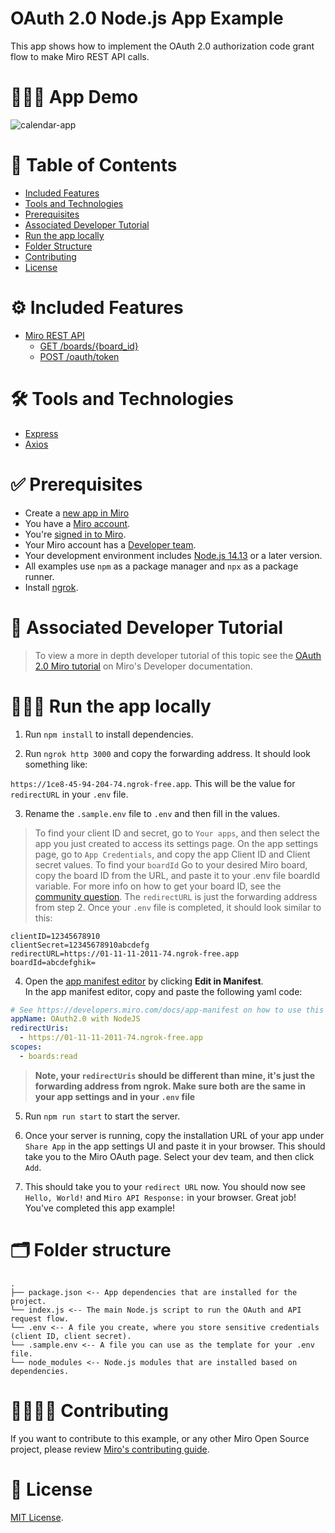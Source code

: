 # OAuth 2.0 Node.js App Example

This app shows how to implement the OAuth 2.0 authorization code grant flow to make Miro REST API calls.

# 👨🏻‍💻 App Demo

![calendar-app](https://github.com/miroapp/app-examples/assets/10428517/f7de181b-8a28-4fa3-9d99-9b0a37dbef83)

# 📒 Table of Contents

- [Included Features](#features)
- [Tools and Technologies](#tools)
- [Prerequisites](#prerequisites)
- [Associated Developer Tutorial](#tutorial)
- [Run the app locally](#run)
- [Folder Structure](#folder)
- [Contributing](#contributing)
- [License](#license)

# ⚙️ Included Features <a name="features"></a>

- [Miro REST API](https://developers.miro.com/docs/web-sdk-reference)
  - [GET /boards/{board_id}](https://developers.miro.com/reference/get-specific-board)
  - [POST /oauth/token](https://developers.miro.com/reference/exchange-authorization-code-with-access-token)

# 🛠️ Tools and Technologies <a name="tools"></a>

- [Express](https://expressjs.com/)
- [Axios](https://axios-http.com/docs/intro)

# ✅ Prerequisites <a name="prerequisites"></a>

- Create a [new app in Miro](https://miro.com/app/settings/user-profile/apps)
- You have a [Miro account](https://miro.com/signup/).
- You're [signed in to Miro](https://miro.com/login/).
- Your Miro account has a [Developer team](https://developers.miro.com/docs/create-a-developer-team).
- Your development environment includes [Node.js 14.13](https://nodejs.org/en/download) or a later version.
- All examples use `npm` as a package manager and `npx` as a package runner.
- Install [ngrok](https://ngrok.com/).

# 📖 Associated Developer Tutorial <a name="tutorial"></a>

> To view a more in depth developer tutorial
> of this topic see the [OAuth 2.0 Miro tutorial](https://developers.miro.com/docs/getting-started-with-oauth) on Miro's Developer documentation.

# 🏃🏽‍♂️ Run the app locally <a name="run"></a>

1. Run `npm install` to install dependencies.

2. Run `ngrok http 3000` and copy the forwarding address. It should look something like:

`https://1ce8-45-94-204-74.ngrok-free.app`. This will be the value for `redirectURL` in your `.env` file.

3. Rename the `.sample.env` file to `.env` and then fill in the values.

> To find your client ID and secret, go to `Your apps`, and then select the app you just created to access its settings page. On the app settings page, go to `App Credentials`, and copy the app Client ID and Client secret values.
> To find your `boardId` Go to your desired Miro board, copy the board ID from the URL, and paste it to your .env file boardId variable. For more info on how to get your board ID, see the [community question](https://community.miro.com/developer-platform-and-apis-57/where-can-i-find-board-id-3154).
> The `redirectURL` is just the forwarding address from step 2. Once your `.env` file is completed, it should look similar to this:

```
clientID=12345678910
clientSecret=12345678910abcdefg
redirectURL=https://01-11-11-2011-74.ngrok-free.app
boardId=abcdefghik=
```

4. Open the [app manifest editor](https://developers.miro.com/docs/manually-create-an-app#step-2-configure-your-app-in-miro) by clicking **Edit in Manifest**. \
   In the app manifest editor, copy and paste the following yaml code:

```yaml
# See https://developers.miro.com/docs/app-manifest on how to use this
appName: OAuth2.0 with NodeJS
redirectUris:
  - https://01-11-11-2011-74.ngrok-free.app
scopes:
  - boards:read
```

> <b>Note, your `redirectUris` should be different than mine, it's just the forwarding address from ngrok. Make sure
> both are the same in your app settings and in your `.env` file</b>

5. Run `npm run start` to start the server.

6. Once your server is running, copy the installation URL of your app under `Share App` in the app settings UI and paste it in
   your browser. This should take you to the Miro OAuth page. Select your dev team, and then click `Add`.

7. This should take you to your `redirect URL` now. You should now see `Hello, World!` and `Miro API Response:` in your browser.
   Great job! You've completed this app example!

# 🗂️ Folder structure <a name="folder"></a>

```
.
├── package.json <-- App dependencies that are installed for the project.
└── index.js <-- The main Node.js script to run the OAuth and API request flow.
└── .env <-- A file you create, where you store sensitive credentials (client ID, client secret).
└── .sample.env <-- A file you can use as the template for your .env file.
└── node_modules <-- Node.js modules that are installed based on dependencies.
```

# 🫱🏻‍🫲🏽 Contributing <a name="contributing"></a>

If you want to contribute to this example, or any other Miro Open Source project, please review [Miro's contributing guide](https://github.com/miroapp/app-examples/blob/main/CONTRIBUTING.md).

# 🪪 License <a name="license"></a>

[MIT License](https://github.com/miroapp/app-examples/blob/main/LICENSE).
